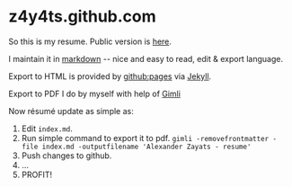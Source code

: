 z4y4ts.github.com
=================

So this is my resume. Public version is [here][resume].

I maintain it in [markdown][mdown] -- nice and easy to read, edit & export language.

Export to HTML is provided by [github:pages][pages] via [Jekyll][jekyll].

Export to PDF I do by myself with help of [Gimli][gimli]

Now résumé update as simple as:

1. Edit ```index.md```.
2. Run simple command to export it to pdf. ```gimli -removefrontmatter -file index.md -outputfilename 'Alexander Zayats - resume'```
3. Push changes to github.
4. ...
5. PROFIT!

[resume]: http://z4y4ts.github.com/
[mdown]: http://en.wikipedia.org/wiki/Markdown
[pages]: http://pages.github.com/
[jekyll]: https://github.com/mojombo/jekyll
[gimli]: https://github.com/walle/gimli

